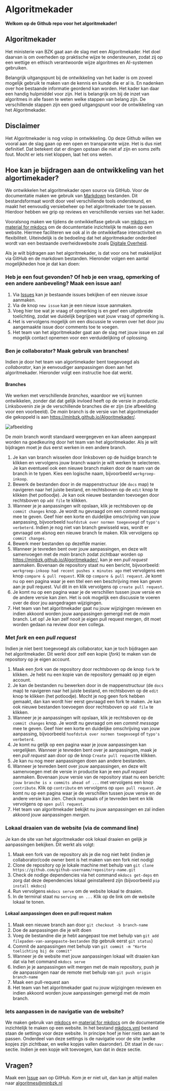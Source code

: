 # Algoritmekader

**Welkom op de Github repo voor het algoritmekader!**

## Algoritmekader

Het ministerie van BZK gaat aan de slag met een Algoritmekader. Het doel daarvan is om overheden op praktische wijze te ondersteunen, zodat zij op een wettige en ethisch verantwoorde wijze algoritmes en AI-systemen gebruiken.

Belangrijk uitgangspunt bij de ontwikkeling van het kader is om zoveel mogelijk gebruik te maken van de kennis en kunde die er al is. En nadenken over hoe bestaande informatie geordend kan worden. Het kader kan daar een handig hulpmiddel voor zijn. Het is belangrijk om bij de inzet van algoritmes in alle fasen te weten welke stappen van belang zijn. De verschillende stappen zijn een goed uitgangspunt voor de ontwikkeling van het Algoritmekader.

## Disclaimer
Het Algoritmekader is nog volop in ontwikkeling. Op deze Github willen we vooral aan de slag gaan op een open en transparante wijze. Het is dus niet definitief. Dat betekent dat er dingen opstaan die niet af zijn en soms zelfs fout. Mocht er iets niet kloppen, laat het ons weten.

## Hoe kan je bijdragen aan de ontwikkeling van het algortimekader?

We ontwikkelen het algoritmekader open source via GitHub. Voor de documentatie maken we gebruik van [Markdown](https://www.markdownguide.org/basic-syntax/) bestanden. Dit bestandsformaat wordt door veel verschillende tools ondersteund, en maakt het eenvoudig versiebeheer op het algoritmekader toe te passen. Hierdoor hebben we grip op reviews en verschillende versies van het kader.

Vooralsnog maken we tijdens de ontwikkelfase gebruik van [mkdocs](https://www.mkdocs.org/) en [material for mkdocs](https://squidfunk.github.io/mkdocs-material/) om de documtentatie inzichtelijk te maken op een website. Hiermee faciliteren we ook al in de ontwikkelfase interactiviteit en flexibiliteit. Uiteindelijk is de bedoeling dat het algoritmekader onderdeel wordt van een bestaande overheidswebsite zoals [Digitale Overheid](www.digitaleoverheid.nl).

Als je wilt bijdragen aan het algoritmekader, is dat voor ons het makkelijkst via GitHub en de markdown bestanden. Hieronder volgen een aantal mogelijkheden hoe je dat kan doen:

### Heb je een fout gevonden? Of heb je een vraag, opmerking of een andere aanbeveling? Maak een issue aan!
1. Via [Issues](https://github.com/MinBZK/Algoritmekader/issues) kan je bestaande issues bekijken of een nieuwe *issue* aanmaken.
2. Via de knop `new issue` kan je een nieuw issue aanmaken.
3. Voeg hier toe wat je vraag of opmerking is en geef een uitgebreide toelichting, zodat we duidelijk begrijpen wat jouw vraag of opmerking is.
4. Het is vervolgens mogelijk om een discussie te voeren over het door jou aangemaakte issue door comments toe te voegen. 
5. Het team van het algoritmekader gaat aan de slag met jouw issue en zal mogelijk contact opnemen voor een verduidelijking of oplossing. 

### Ben je collaborator? Maak gebruik van branches!
Indien je door het team van algortimekader bent toegevoegd als *collaborator*, kan je eenvoudiger aanpassingen doen aan het algoritmekader. Hieronder volgt een instructie hoe dat werkt. 

#### Branches
We werken met verschillende *branches*, waardoor we vrij kunnen ontwikkelen, zonder dat dat gelijk invloed heeft op de versie in *productie*. Linksbovenin zie je de verschillende branches die er zijn (zie afbeelding voor een voorbeeld). De *main* branch is de versie van het algoritmekader die gekoppeld is aan https://minbzk.github.io/Algoritmekader/. 

![afbeelding](https://github.com/MinBZK/Algoritmekader/assets/71120805/36ebc0a2-acf0-4404-aad6-59cbd0bc3243)

De *main* branch wordt standaard weergegeven en kan alleen aangepast worden na goedkeuring door het team van het algoritmekader. Als je wilt bijdragen moet je dus eerst werken in een andere branch. 

1. Je kan van branch wisselen door linksboven op de huidige branch te klikken en vervolgens jouw branch waarin je wilt werken te selecteren. Je kan eventueel ook een nieuwe branch maken door de naam van de branch in te typen. Kies een logische naam, bijvoorbeeld `werkgroep-inkoop`.
2. Bewerk de bestanden door in de mappenstructuur (de `docs` map) te navigeren naar het juiste bestand, en rechtsboven op de `edit` knop te klikken (het potloodje). Je kan ook nieuwe bestanden toevoegen door rechtsboven op `add file` te klikken.
3. Wanneer je je aanpassingen wilt opslaan, klik je rechtsboven op de `commit changes` knop. Je wordt nu gevraagd om een *commit message* mee te geven. Geef hier een korte en duidelijke omschrijving van jouw aanpassing, bijvoorbeeld `hoofdstuk over normen toegevoegd` of `typo's verbeterd`. Indien je nog niet van branch gewisseld was, wordt er gevraagd om alsnog een nieuwe branch te maken. Klik vervolgens op `commit changes`.
4. Bewerk meer bestanden op dezelfde manier. 
5. Wanneer je tevreden bent over jouw aanpassingen, en deze wilt samenvoegen met de *main* branch zodat zichtbaar worden op https://minbzk.github.io/Algoritmekader/, kan je een *pull request* aanmaken. Bovenaan de repository staat nu een bericht, bijvoorbeeld: `werkgroep-inkoop had recent pushes x minutes ago` met vervolgens een knop `compare & pull request`. Klik op `compare & pull request`. Je komt nu op een pagina waar je een titel een een beschrijving mee kan geven aan je pull request. Vul dit in en klik vervolgens op `create pull request`.
6. Je komt nu op een pagina waar je de verschillen tussen jouw versie en de andere versie kan zien. Het is ook mogelijk een discussie te voeren over de door jou aangedragen wijzigingen.
7. Het team van het algoritmekader gaat nu jouw wijzigingen reviewen en indien akkoord worden jouw aanpassingen gemergd met de *main* branch. Let op! Je kan zelf nooit je eigen pull request mergen, dit moet worden gedaan na review door een collega. 
  
### Met *fork* en een *pull request*
Indien je niet bent toegevoegd als collaborator, kan je toch bijdragen aan het algoritmekader. Dit werkt door zelf een kopie (*fork*) te maken van de repository op je eigen account. 
1. Maak een *fork* van de repository door rechtsboven op de knop `fork` te klikken. Je hebt nu een kopie van de repository gemaakt op je eigen account.
2. Je kan de bestanden nu bewerken door in de mappenstructuur (de `docs` map) te navigeren naar het juiste bestand, en rechtsboven op de `edit` knop te klikken (het potloodje). Mocht je nog geen fork hebben gemaakt, dan kan wordt hier eerst gevraagd een fork te maken. Je kan ook nieuwe bestanden toevoegen door rechtsboven op `add file` te klikken. 
3. Wanneer je je aanpassingen wilt opslaan, klik je rechtsboven op de `commit changes` knop. Je wordt nu gevraagd om een *commit message* mee te geven. Geef hier een korte en duidelijke omschrijving van jouw aanpassing, bijvoorbeeld `hoofdstuk over normen toegevoegd` of `typo's verbeterd`.
4. Je komt nu gelijk op een pagina waar je jouw aanpassingen kan vergelijken. Wanneer je tevreden bent over je aanpassingen, maak je een *pull request* aan door op de knop `Create pull request`te klikken.
5. Je kan nu nog meer aanpassingen doen aan andere bestanden. 
6. Wanneer je tevreden bent over jouw aanpassingen, en deze wilt samenvoegen met de versie in productie kan je een *pull request* aanmaken. Bovenaan jouw versie van de repository staat nu een bericht: `jouw branche is x commits ahead of ...` met vervolgens een knop `contribute`. Klik op `contribute` en vervolgens op `open pull request`. Je komt nu op een pagina waar je de verschillen tussen jouw versie en de andere versie kan zien. Check nogmaals of je tevreden bent en klik vervolgens op `open pull request`.
7. Het team van algoritmekader bekijkt nu jouw aanpassingen en zal indien akkoord jouw aanpassingen *mergen*.
   
### Lokaal draaien van de website (via de command line)
Je kan de site van het algoritmekader ook lokaal draaien en gelijk je aanpassingen bekijken. Dit werkt als volgt:
1. Maak een fork van de repository als je die nog niet hebt (indien je collaborator/code owner bent is het maken van een fork niet nodig) 
2. Clone de repository op je lokale machine met behulp van `git clone https://github.com/github-username/repository-name.git`
3. Check de nodige dependencies via het command `mkdocs get-deps` en zorg dat deze dependencies lokaal geinstalleerd zijn (bijvoorbeeld `pip install mkdocs`)
4. Run vervolgens `mkdocs serve` om de website lokaal te draaien.
5. In de terminal staat nu `serving on ...` Klik op de link om de website lokaal te tonen. 

#### Lokaal aanpassingen doen en pull request maken
1. Maak een nieuwe branch aan door `git checkout -b branch-name`
2. Doe de aanpassingen die je wilt doen
3. Voeg de bestandne die je hebt aangepast toe met behulp van `git add filepaden-van-aangepaste-bestanden` (tip gebruik eerst `git status`)
4. Commit de aanpassingen met behulp van `git commit -m "Korte toelichting bij de commit"`
5. Wanneer je de website met jouw aanpassingen lokaal wilt draaien kan dat via het command `mkdocs serve`
6. Indien je je aanpassingen wilt mergen met de main repository, push je de aanpassingen naar de remote met behulp van `git push origin branch-name`
7. Maak een pull-request aan
8. Het team van het algoritmekader gaat nu jouw wijzigingen reviewen en indien akkoord worden jouw aanpassingen gemergd met de *main* branch.

### Iets aanpassen in de navigatie van de website?
We maken gebruik van  [mkdocs](https://www.mkdocs.org/) en [material for mkdocs](https://squidfunk.github.io/mkdocs-material/) om de documentatie inzichtelijk te maken op een website. In het bestand [mkdocs.yml](https://github.com/MinBZK/Algoritmekader/blob/main/mkdocs.yml) bestand staan de settings voor deze website. In principe hoef je hier niets aan aan te passen. 
Onderdeel van deze settings is de navigatie voor de site (welke kopjes zijn zichtbaar, en welke kopjes vallen daaronder). Dit staat in de `nav:` sectie. Indien je een kopje wilt toevoegen, kan dat in deze sectie. 

## Vragen?
Maak een [Issue](https://github.com/MinBZK/Algoritmekader/issues) aan op GitHub. Kom je er niet uit, dan kan je altijd mailen naar algoritmes@minbzk.nl 
